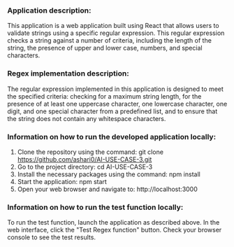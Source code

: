 ### Application description:
This application is a web application built using React that allows users to validate strings using a specific regular expression. This regular expression checks a string against a number of criteria, including the length of the string, the presence of upper and lower case, numbers, and special characters.

### Regex implementation description:
The regular expression implemented in this application is designed to meet the specified criteria: checking for a maximum string length, for the presence of at least one uppercase character, one lowercase character, one digit, and one special character from a predefined list, and to ensure that the string does not contain any whitespace characters.

### Information on how to run the developed application locally:

1. Clone the repository using the command: git clone https://github.com/ashari0/AI-USE-CASE-3.git
2. Go to the project directory: cd AI-USE-CASE-3
3. Install the necessary packages using the command: npm install
4. Start the application: npm start
5. Open your web browser and navigate to: http://localhost:3000
### Information on how to run the test function locally:
To run the test function, launch the application as described above. In the web interface, click the "Test Regex function" button. Check your browser console to see the test results.